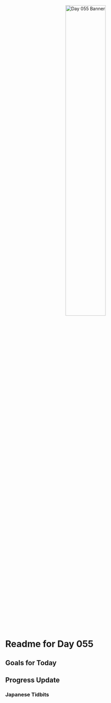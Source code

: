 <div align="center">
 <img src="../../Images/image_055.jpg" alt="Day 055 Banner" width="50%">
</div>

# Readme for Day 055

## Goals for Today

## Progress Update

### Japanese Tidbits

